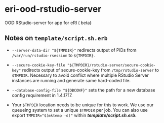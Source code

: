 # eri-ood-rstudio-server
OOD RStudio-server for app for eRI ( beta)

## Notes on `template/script.sh.erb` 

* `--server-data-dir "${TMPDIR}"` redirects output of PIDs from `/var/run/rstudio-rsession` to `${TMPDIR}`.
 
* `--secure-cookie-key-file "${TMPDIR}/rstudio-server/secure-cookie-key"` redirects output of secure-cookie-key from `/tmp/rstudio-server` to `$TMPDIR`. Necessary to avoid conflict where multiple RStudio Server instances are running and generate same hard-coded file.
 
* `--database-config-file "${DBCONF}"` sets the path for a new database config requirement in 1.4.1717.

* Your `$TMPDIR` location needs to be unique for this to work. We use our queueing system to set a unique `$TMPDIR` per job. You can also use export `TMPDIR="$(mktemp -d)"` within ***template/script.sh.erb***.
